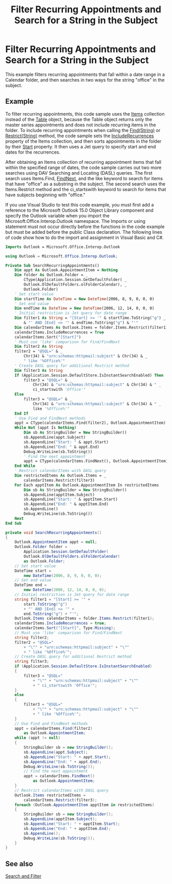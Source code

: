 ﻿---
title: 'Filter Recurring Appointments and Search for a String in the Subject'
TOCTitle: 'Filter Recurring Appointments and Search for a String in the Subject'
ms:assetid: 997186aa-5264-4b19-bed6-51c38831c03d
ms:mtpsurl: https://msdn.microsoft.com/en-us/library/Bb611267(v=office.15)
ms:contentKeyID: 55119891
ms.date: 07/24/2014
mtps_version: v=office.15
dev_langs:
- vb
- csharp
---

# Filter Recurring Appointments and Search for a String in the Subject

This example filters recurring appointments that fall within a date range in a Calendar folder, and then searches in two ways for the string "office" in the subject.

## Example

To filter recurring appointments, this code sample uses the [Items](https://msdn.microsoft.com/en-us/library/bb645287\(v=office.15\)) collection instead of the [Table](https://msdn.microsoft.com/en-us/library/bb652856\(v=office.15\)) object, because the Table object returns only the master series appointments and does not include recurring items in the folder. To include recurring appointments when calling the [Find(String)](https://msdn.microsoft.com/en-us/library/bb646289\(v=office.15\)) or [Restrict(String)](https://msdn.microsoft.com/en-us/library/bb612531\(v=office.15\)) method, the code sample sets the [IncludeRecurrences](https://msdn.microsoft.com/en-us/library/bb646522\(v=office.15\)) property of the Items collection, and then sorts appointments in the folder by their [Start](https://msdn.microsoft.com/en-us/library/bb647263\(v=office.15\)) property. It then uses a Jet query to specify start and end dates for the recurrences.

After obtaining an Items collection of recurring appointment items that fall within the specified range of dates, the code sample carries out two more searches using DAV Searching and Locating (DASL) queries. The first search uses Items.Find, [FindNext](https://msdn.microsoft.com/en-us/library/bb623799\(v=office.15\)), and the like keyword to search for items that have "office" as a substring in the subject. The second search uses the Items.Restrict method and the ci\_startswith keyword to search for items that have subjects beginning with "office."

If you use Visual Studio to test this code example, you must first add a reference to the Microsoft Outlook 15.0 Object Library component and specify the Outlook variable when you import the Microsoft.Office.Interop.Outlook namespace. The Imports or using statement must not occur directly before the functions in the code example but must be added before the public Class declaration. The following lines of code show how to do the import and assignment in Visual Basic and C\#.

```vb
Imports Outlook = Microsoft.Office.Interop.Outlook
```

```csharp
using Outlook = Microsoft.Office.Interop.Outlook;
```

```vb
Private Sub SearchRecurringAppointments()
    Dim appt As Outlook.AppointmentItem = Nothing
    Dim folder As Outlook.Folder = _
        CType(Application.Session.GetDefaultFolder( _
        Outlook.OlDefaultFolders.olFolderCalendar), _
        Outlook.Folder)
    ' Set start value
    Dim startTime As DateTime = New DateTime(2006, 8, 9, 0, 0, 0)
    ' Set end value
    Dim endTime As DateTime = New DateTime(2006, 12, 14, 0, 0, 0)
    ' Initial restriction is Jet query for date range
    Dim filter1 As String = "[Start] >= '" & startTime.ToString("g") _
        & "' AND [End] <= '" & endTime.ToString("g") & "'"
    Dim calendarItems As Outlook.Items = folder.Items.Restrict(filter1)
    calendarItems.IncludeRecurrences = True
    calendarItems.Sort("[Start]")
    ' Must use 'like' comparison for Find/FindNext
    Dim filter2 As String
    filter2 = "@SQL=" & _
        Chr(34) & "urn:schemas:httpmail:subject" & Chr(34) & _
        " like '%Office%'"
    ' Create DASL query for additional Restrict method
    Dim filter3 As String
    If (Application.Session.DefaultStore.IsInstantSearchEnabled) Then
        filter3 = "@SQL=" & _
            Chr(34) & "urn:schemas:httpmail:subject" & Chr(34) & " _
            ci_startswith 'Office'"
    Else
        filter3 = "@SQL=" & _
            Chr(34) & "urn:schemas:httpmail:subject" & Chr(34) & " _
            like '%Office%'"
    End If
    ' Use Find and FindNext methods
    appt = CType(calendarItems.Find(filter2), Outlook.AppointmentItem)
    While Not (appt Is Nothing)
        Dim sb As StringBuilder = New StringBuilder()
        sb.AppendLine(appt.Subject)
        sb.AppendLine("Start: " & appt.Start)
        sb.AppendLine("End: " & appt.End)
        Debug.WriteLine(sb.ToString())
        ' Find the next appointment
        appt = CType(calendarItems.FindNext(), Outlook.AppointmentItem)
    End While
    ' Restrict calendarItems with DASL query
    Dim restrictedItems As Outlook.Items = _
        calendarItems.Restrict(filter3)
    For Each apptItem As Outlook.AppointmentItem In restrictedItems
        Dim sb As StringBuilder = New StringBuilder()
        sb.AppendLine(apptItem.Subject)
        sb.AppendLine("Start: " & apptItem.Start)
        sb.AppendLine("End: " & apptItem.End)
        sb.AppendLine()
        Debug.WriteLine(sb.ToString())
    Next
End Sub
```

```csharp
private void SearchRecurringAppointments()
{
    Outlook.AppointmentItem appt = null;
    Outlook.Folder folder =
        Application.Session.GetDefaultFolder(
        Outlook.OlDefaultFolders.olFolderCalendar)
        as Outlook.Folder;
    // Set start value
    DateTime start =
        new DateTime(2006, 8, 9, 0, 0, 0);
    // Set end value
    DateTime end =
        new DateTime(2006, 12, 14, 0, 0, 0);
    // Initial restriction is Jet query for date range
    string filter1 = "[Start] >= '" +
        start.ToString("g")
        + "' AND [End] <= '" +
        end.ToString("g") + "'";
    Outlook.Items calendarItems = folder.Items.Restrict(filter1);
    calendarItems.IncludeRecurrences = true;
    calendarItems.Sort("[Start]", Type.Missing);
    // Must use 'like' comparison for Find/FindNext
    string filter2;
    filter2 = "@SQL="
        + "\"" + "urn:schemas:httpmail:subject" + "\""
        + " like '%Office%'";
    // Create DASL query for additional Restrict method
    string filter3;
    if (Application.Session.DefaultStore.IsInstantSearchEnabled)
    {
        filter3 = "@SQL="
            + "\"" + "urn:schemas:httpmail:subject" + "\""
            + " ci_startswith 'Office'";
    }
    else
    {
        filter3 = "@SQL="
            + "\"" + "urn:schemas:httpmail:subject" + "\""
            + " like '%Office%'";
    }
    // Use Find and FindNext methods
    appt = calendarItems.Find(filter2)
        as Outlook.AppointmentItem;
    while (appt != null)
    {
        StringBuilder sb = new StringBuilder();
        sb.AppendLine(appt.Subject);
        sb.AppendLine("Start: " + appt.Start);
        sb.AppendLine("End: " + appt.End);
        Debug.WriteLine(sb.ToString());
        // Find the next appointment
        appt = calendarItems.FindNext()
            as Outlook.AppointmentItem;
    }
    // Restrict calendarItems with DASL query
    Outlook.Items restrictedItems =
        calendarItems.Restrict(filter3);
    foreach (Outlook.AppointmentItem apptItem in restrictedItems)
    {
        StringBuilder sb = new StringBuilder();
        sb.AppendLine(apptItem.Subject);
        sb.AppendLine("Start: " + apptItem.Start);
        sb.AppendLine("End: " + apptItem.End);
        sb.AppendLine();
        Debug.WriteLine(sb.ToString());
    }
}
```

## See also



[Search and Filter](search-and-filter.md)

